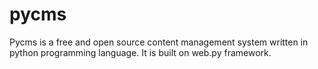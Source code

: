 pycms
=====

Pycms is a free and open source content management system written in python programming language. It is built on web.py framework.
